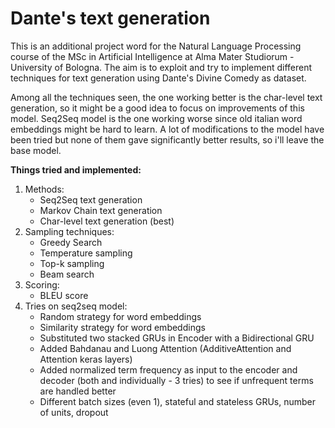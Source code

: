 # Dante's text generation

This is an additional project word for the Natural Language Processing course of the MSc in Artificial Intelligence at Alma Mater Studiorum - University of Bologna.
The aim is to exploit and try to implement different techniques for text generation using Dante's Divine Comedy as dataset.

Among all the techniques seen, the one working better is the char-level text generation, so it might be a good idea to focus on improvements of this model.
Seq2Seq model is the one working worse since old italian word embeddings might be hard to learn. A lot of modifications to the model have been tried but none of them gave significantly better results, so i'll leave the base model.


**Things tried and implemented:**

1. Methods:
    - Seq2Seq text generation
    - Markov Chain text generation
    - Char-level text generation (best)
2. Sampling techniques:
    - Greedy Search
    - Temperature sampling
    - Top-k sampling
    - Beam search
3. Scoring:
    - BLEU score
4. Tries on seq2seq model:
    - Random strategy for word embeddings
    - Similarity strategy for word embeddings
    - Substituted two stacked GRUs in Encoder with a Bidirectional GRU
    - Added Bahdanau and Luong Attention (AdditiveAttention and Attention keras layers)
    - Added normalized term frequency as input to the encoder and decoder (both and individually - 3 tries) to see if unfrequent terms are handled better
    - Different batch sizes (even 1), stateful and stateless GRUs, number of units, dropout
